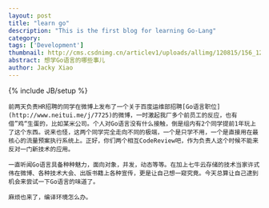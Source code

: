 ```yaml
---
layout: post
title: "learn go"
description: "This is the first blog for learning Go-Lang"
category:
tags: ['Development']
thumbnail: http://cms.csdnimg.cn/articlev1/uploads/allimg/120815/156_120815154157_1.png
abstract: 想学Go语言的哪些事儿
author: Jacky Xiao
---
```

{% include JB/setup %}

	前两天负责HR招聘的同学在微博上发布了一个关于百度运维部招聘[Go语言职位](http://www.neitui.me/j/7725)的微博，一时激起我厂多个前员工的反应，也有借”鸡“生蛋的，比如某米公司。个人对Go语言没有什么接触，倒是组内有2个同学提前1年玩上了这个东西。说来也怪，这两个同学完全走向不同的极端，一个是只学不用，一个是直接用在最核心的流量预案执行系统上。正好，你们两个相互CodeReview吧，作为负责人这个时候不能来反对一门新技术的应用。

	一直听闻Go语言具备种种魅力，面向对象，并发，动态等等。在加上七牛云存储的技术当家许式伟在微博、各种技术大会、出版书籍上各种宣传，更是让自己想一窥究竟。今天总算让自己逮到机会来尝试一下Go语言的味道了。

	麻烦也来了，编译环境怎么办。

